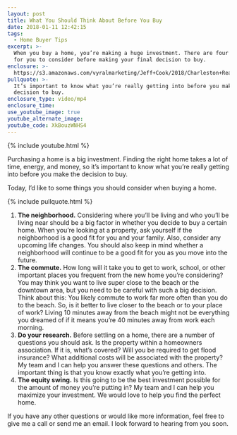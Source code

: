 ```yaml
---
layout: post
title: What You Should Think About Before You Buy
date: 2018-01-11 12:42:15
tags:
  - Home Buyer Tips
excerpt: >-
  When you buy a home, you’re making a huge investment. There are four things
  for you to consider before making your final decision to buy.
enclosure: >-
  https://s3.amazonaws.com/vyralmarketing/Jeff+Cook/2018/Charleston+Real+Estate+Agent-+Things+to+Consider+When+Buying+a+Home.mp4
pullquote: >-
  It’s important to know what you’re really getting into before you make the
  decision to buy.
enclosure_type: video/mp4
enclosure_time:
use_youtube_image: true
youtube_alternate_image:
youtube_code: XkBouzWNHS4
---
```



{% include youtube.html %}

Purchasing a home is a big investment. Finding the right home takes a lot of time, energy, and money, so it’s important to know what you’re really getting into before you make the decision to buy.

Today, I’d like to some things you should consider when buying a home.

{% include pullquote.html %}

1. **The neighborhood.** Considering where you’ll be living and who you’ll be living near should be a big factor in whether you decide to buy a certain home. When you’re looking at a property, ask yourself if the neighborhood is a good fit for you and your family. Also, consider any upcoming life changes. You should also keep in mind whether a neighborhood will continue to be a good fit for you as you move into the future.
2. **The commute.** How long will it take you to get to work, school, or other important places you frequent from the new home you’re considering? You may think you want to live super close to the beach or the downtown area, but you need to be careful with such a big decision. Think about this: You likely commute to work far more often than you do to the beach. So, is it better to live closer to the beach or to your place of work? Living 10 minutes away from the beach might not be everything you dreamed of if it means you’re 40 minutes away from work each morning.
3. **Do your research.** Before settling on a home, there are a number of questions you should ask. Is the property within a homeowners association. If it is, what’s covered? Will you be required to get flood insurance? What additional costs will be associated with the property? My team and I can help you answer these questions and others. The important thing is that you know exactly what you’re getting into.&nbsp;
4. **The equity swing.** Is this going to be the best investment possible for the amount of money you’re putting in? My team and I can help you maximize your investment. We would love to help you find the perfect home.

If you have any other questions or would like more information, feel free to give me a call or send me an email. I look forward to hearing from you soon.